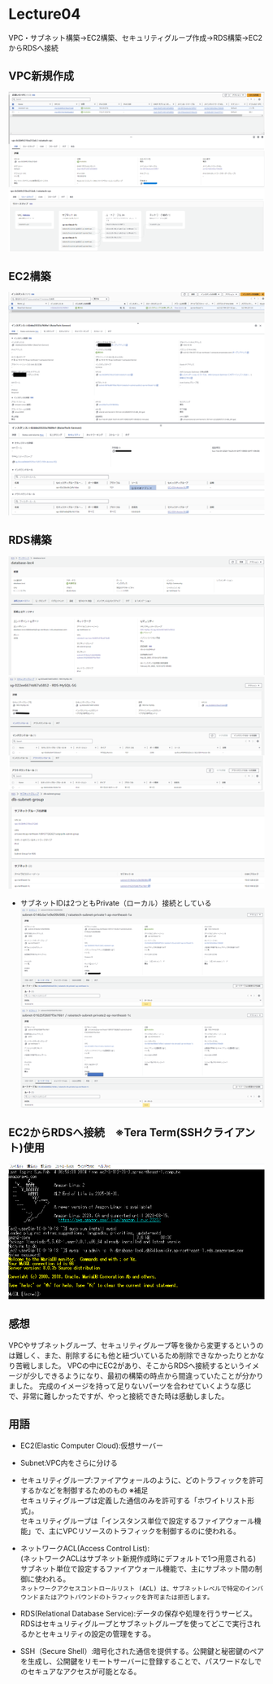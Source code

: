 # Lecture04
VPC・サブネット構築→EC2構築、セキュリティグループ作成→RDS構築→EC2からRDSへ接続
## VPC新規作成
![VPC](image/lecture04/img-1.png)
![VPCリソースマップ](image/lecture04/img-2.png)

## EC2構築
![EC2](image/lecture04/img-3.png)
![EC2セキュリティグループ](image/lecture04/img-4.png)


## RDS構築
![RDS](image/lecture04/img-5.png)
![RDSセキュリティグループ](image/lecture04/img-6.png)
![RDSサブネットグループ](image/lecture04/img-7.png)
- サブネットIDは2つともPrivate（ローカル）接続としている
![RDSサブネットID1](image/lecture04/img-8.png)
![RDSサブネットID2](image/lecture04/img-9.png)

## EC2からRDSへ接続　※Tera Term(SSHクライアント)使用
![teraterm](image/lecture04/img-10.png)

## 感想
VPCやサブネットグループ、セキュリティグループ等を後から変更するというのは難しく、また、削除するにも他と紐づいているため削除できなかったりとかなり苦戦しました。
VPCの中にEC2があり、そこからRDSへ接続するというイメージが少しできるようになり、最初の構築の時点から間違っていたことが分かりました。
完成のイメージを持って足りないパーツを合わせていくような感じで、非常に難しかったですが、やっと接続できた時は感動しました。

## 用語
- EC2(Elastic Computer Cloud):仮想サーバー
- Subnet:VPC内をさらに分ける
- セキュリティグループ:ファイアウォールのように、どのトラフィックを許可するかなどを制御するためのもの
※補足  
セキュリティグループは定義した通信のみを許可する「ホワイトリスト形式」。　　  
セキュリティグループは「インスタンス単位で設定するファイアウォール機能」で、主にVPCリソースのトラフィックを制御するのに使われる。  

- ネットワークACL(Access Control List):  
(ネットワークACLはサブネット新規作成時にデフォルトで1つ用意される)  
サブネット単位で設定するファイアウォール機能で、主にサブネット間の制御に使われる。  
`ネットワークアクセスコントロールリスト (ACL) は、サブネットレベルで特定のインバウンドまたはアウトバウンドのトラフィックを許可または拒否します。`

- RDS(Relational Database Service):データの保存や処理を行うサービス。  
RDSはセキュリティグループとサブネットグループを使ってどこで実行されるかとセキュリティの設定の管理をする。
- SSH（Secure Shell）:暗号化された通信を提供する。公開鍵と秘密鍵のペアを生成し、公開鍵をリモートサーバーに登録することで、パスワードなしでのセキュアなアクセスが可能となる。